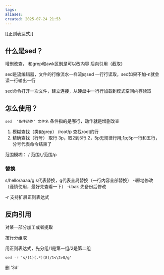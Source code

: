 ```yaml
---
tags: 
aliases: 
created: 2025-07-24 21:53
---
```

[[正则表达式]]

## 什么是sed？

增删改查，
和grep和awk区别是可以改内容
后向引用（截取）

sed是流编辑器，文件的行像流水一样流向sed
一行行读取。sed如果不加-n就会读一行输出一行

sed命令打开一次文件，建立连接，从硬盘中一行行加载到模式空间内存读取
## 怎么使用？

`sed  '条件动作' 文件名`
条件指的是哪行，动作就是增删改查

1. 模糊查找（类似grep）
/root/p 查找root的行
2. 精确查找（行号）
取行 3p，取2到5行 2，5p无规律行用;1p;5p一行和五行，分号代表命令结束了

范围模糊：
/ 范围/,/范围/p

### 替换
s/hello/aaaa/g
s代表替换，g代表全局替换（一行内容全部替换）
-i原地修改（谨慎使用，最好先查看一下）
-i.bak 先备份后修改

-r 支持扩展正则表达式


## 反向引用

对某一部分加工或者提取

按行分组取

用正则表达式，先分组/1是第一组/2是第二组

```shell
sed -r 's/(1)(.*)(8)/1<\2>8/g'
```

删 '3d'

